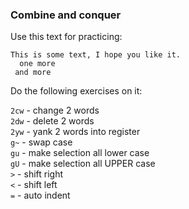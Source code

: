 ### Combine and conquer

Use this text for practicing:

```text
This is some text, I hope you like it.
  one more
 and more
 ```

Do the following exercises on it:

`2cw` - change 2 words  
`2dw` - delete 2 words  
`2yw` - yank 2 words into register  
`g~`  - swap case  
`gu`  - make selection all lower case  
`gU`  - make selection all UPPER case  
`>`   - shift right  
`<`   - shift left  
`=`   - auto indent  
